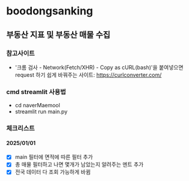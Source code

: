 # boodongsanking
## 부동산 지표 및 부동산 매물 수집
### 참고사이트
+ '크롬 검사 - Network(Fetch/XHR) - Copy as cURL(bash)'을 붙여넣으면 request 하기 쉽게 바꿔주는 사이트: https://curlconverter.com/
### cmd streamlit 사용법
+ cd naverMaemool
+ streamlit run main.py
### 체크리스트
#### 2025/01/01
+[x] main 필터에 면적에 따른 필터 추가
+[x] 총 매물 필터하고 나면 몇개가 남았는지 알려주는 멘트 추가
+[x] 전국 데이터 다 조회 가능하게 바뀜